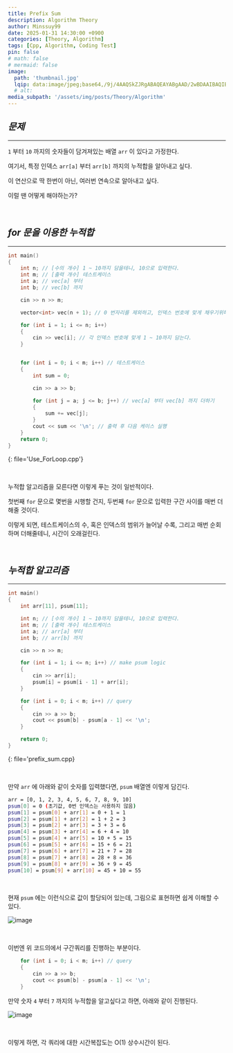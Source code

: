 ```yaml
---
title: Prefix Sum
description: Algorithm Theory
author: Minssuy99
date: 2025-01-31 14:30:00 +0900
categories: [Theory, Algorithm]
tags: [Cpp, Algorithm, Coding Test]
pin: false
# math: false
# mermaid: false
image:
  path: 'thumbnail.jpg'
  lqip: data:image/jpeg;base64,/9j/4AAQSkZJRgABAQEAYABgAAD/2wBDAAIBAQIBAQICAgICAgICAwUDAwMDAwYEBAMFBwYHBwcGBwcICQsJCAgKCAcHCg0KCgsMDAwMBwkODw0MDgsMDAz/2wBDAQICAgMDAwYDAwYMCAcIDAwMDAwMDAwMDAwMDAwMDAwMDAwMDAwMDAwMDAwMDAwMDAwMDAwMDAwMDAwMDAwMDAz/wAARCAAEABQDASIAAhEBAxEB/8QAFQABAQAAAAAAAAAAAAAAAAAAAAn/xAAUEAEAAAAAAAAAAAAAAAAAAAAA/8QAFgEBAQEAAAAAAAAAAAAAAAAAAAUH/8QAFBEBAAAAAAAAAAAAAAAAAAAAAP/aAAwDAQACEQMRAD8AsAAqMvAAf//Z
  # alt:
media_subpath: '/assets/img/posts/Theory/Algorithm'
---
```


## _**문제**_
---

`1` 부터 `10` 까지의 숫자들이 담겨져있는 배열 `arr` 이 있다고 가정한다.

여기서, 특정 인덱스 `arr[a]` 부터 `arr[b]` 까지의 누적합을 알아내고 싶다.

이 연산으로 딱 한번이 아닌, 여러번 연속으로 알아내고 싶다.

이럴 땐 어떻게 해야하는가?

<br>

## _**for 문을 이용한 누적합**_
---

```cpp
int main()
{
    int n; // [수의 개수] 1 ~ 10까지 담을테니, 10으로 입력한다.
    int m; // [출력 개수] 테스트케이스
    int a; // vec[a] 부터
    int b; // vec[b] 까지

    cin >> n >> m;

    vector<int> vec(n + 1); // 0 번자리를 제외하고, 인덱스 번호에 맞게 채우기위해 1부터 시작.

    for (int i = 1; i <= n; i++)
    {
        cin >> vec[i]; // 각 인덱스 번호에 맞게 1 ~ 10까지 담는다.
    }


    for (int i = 0; i < m; i++) // 테스트케이스
    {
        int sum = 0;

        cin >> a >> b;

        for (int j = a; j <= b; j++) // vec[a] 부터 vec[b] 까지 더하기
        {
            sum += vec[j];
        }
        cout << sum << '\n'; // 출력 후 다음 케이스 실행
    }
    return 0;
}
```
{: file='Use_ForLoop.cpp'}

<br>

누적합 알고리즘을 모른다면 이렇게 푸는 것이 일반적이다.

첫번째 `for` 문으로 몇번을 시행할 건지, 두번째 `for` 문으로 입력한 구간 사이를 매번 더해줄 것이다.

이렇게 되면, 테스트케이스의 수, 혹은 인덱스의 범위가 늘어날 수록, 그리고 매번 순회하며 더해줄테니, 시간이 오래걸린다.

<br>

<!-------------------------------------------------------->

## _**누적합 알고리즘**_
---

```cpp
int main()
{
    int arr[11], psum[11];

    int n; // [수의 개수] 1 ~ 10까지 담을테니, 10으로 입력한다.
    int m; // [출력 개수] 테스트케이스
    int a; // arr[a] 부터
    int b; // arr[b] 까지

    cin >> n >> m;

    for (int i = 1; i <= n; i++) // make psum logic
    {
        cin >> arr[i];
        psum[i] = psum[i - 1] + arr[i];
    }

    for (int i = 0; i < m; i++) // query
    {
        cin >> a >> b;
        cout << psum[b] - psum[a - 1] << '\n';
    }

    return 0;
}
```
{: file='prefix_sum.cpp}

<br>

만약 `arr` 에 아래와 같이 숫자를 입력했다면, `psum` 배열엔 이렇게 담긴다.

```bash
arr = [0, 1, 2, 3, 4, 5, 6, 7, 8, 9, 10]
psum[0] = 0 (초기값, 0번 인덱스는 사용하지 않음)
psum[1] = psum[0] + arr[1] = 0 + 1 = 1
psum[2] = psum[1] + arr[2] = 1 + 2 = 3
psum[3] = psum[2] + arr[3] = 3 + 3 = 6
psum[4] = psum[3] + arr[4] = 6 + 4 = 10
psum[5] = psum[4] + arr[5] = 10 + 5 = 15
psum[6] = psum[5] + arr[6] = 15 + 6 = 21
psum[7] = psum[6] + arr[7] = 21 + 7 = 28
psum[8] = psum[7] + arr[8] = 28 + 8 = 36
psum[9] = psum[8] + arr[9] = 36 + 9 = 45
psum[10] = psum[9] + arr[10] = 45 + 10 = 55
```

<br>

현재 `psum` 에는 이런식으로 값이 할당되어 있는데, 그림으로 표현하면 쉽게 이해할 수 있다.

![image](prefix_img1.jpg)

<br>

이번엔 위 코드의에서 구간쿼리를 진행하는 부분이다.

```cpp
    for (int i = 0; i < m; i++) // query
    {
        cin >> a >> b;
        cout << psum[b] - psum[a - 1] << '\n';
    }
```

만약 숫자 `4` 부터 `7` 까지의 누적합을 알고싶다고 하면, 아래와 같이 진행된다.

![image](prefix_img2.jpg)

<br>

이렇게 하면, 각 쿼리에 대한 시간복잡도는 O(1) 상수시간이 된다.
